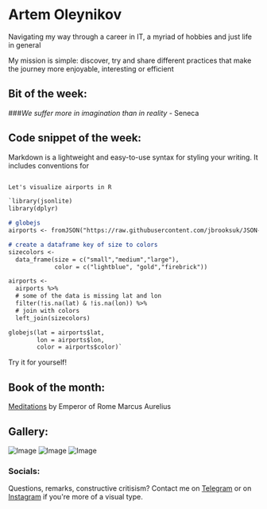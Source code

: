 # Artem Oleynikov
Navigating my way through a career in IT, a myriad of hobbies and just life in general

My mission is simple: discover, try and share different practices that make the journey more enjoyable, interesting or efficient

## Bit of the week: 

###_We suffer more in imagination than in reality_ - Seneca

## Code snippet of the week: 

Markdown is a lightweight and easy-to-use syntax for styling your writing. It includes conventions for
```markdown

Let's visualize airports in R

`library(jsonlite)
library(dplyr)

# globejs 
airports <- fromJSON("https://raw.githubusercontent.com/jbrooksuk/JSON-Airports/master/airports.json")

# create a dataframe key of size to colors
sizecolors <-
  data_frame(size = c("small","medium","large"),
             color = c("lightblue", "gold","firebrick"))

airports <-
  airports %>%
  # some of the data is missing lat and lon
  filter(!is.na(lat) & !is.na(lon)) %>%
  # join with colors
  left_join(sizecolors)

globejs(lat = airports$lat, 
        lon = airports$lon,
        color = airports$color)`

```
Try it for yourself! 

## Book of the month: 

 [Meditations](https://www.gutenberg.org/ebooks/2680) by Emperor of Rome Marcus Aurelius 

## Gallery:

![Image](https://scontent-bru2-1.cdninstagram.com/v/t51.2885-15/292534819_740584607272464_7675952729522134041_n.webp?stp=dst-jpg_e35&_nc_ht=scontent-bru2-1.cdninstagram.com&_nc_cat=100&_nc_ohc=zCfaKwCu8DUAX-Bvloh&edm=ALQROFkBAAAA&ccb=7-5&ig_cache_key=Mjg3OTg3MjI4MzYzNzY1NTMzNQ%3D%3D.2-ccb7-5&oh=00_AT9GxqrQkme2aJboWPRZDkjfo4f6VvI_ETJBaz-2byTH_A&oe=62D5FD3E&_nc_sid=30a2ef)
![Image](https://scontent-bru2-1.cdninstagram.com/v/t51.2885-15/238191731_182308683852790_4297461498432111308_n.jpg?stp=dst-jpg_e35&_nc_ht=scontent-bru2-1.cdninstagram.com&_nc_cat=110&_nc_ohc=xckRoKOAuW8AX9KSco6&edm=ALQROFkBAAAA&ccb=7-5&ig_cache_key=MjY0MjA5NTQwNDAzNDUwMDk3NA%3D%3D.2-ccb7-5&oh=00_AT-YkJVWbdL3WLJtLS6ee2BQ-7g-UJqXYCaKHCsB-pzZxQ&oe=62D69B57&_nc_sid=30a2ef)
![Image](https://scontent-bru2-1.cdninstagram.com/v/t51.2885-15/107872813_139134437825483_5356810640007085497_n.jpg?stp=dst-jpg_e35&_nc_ht=scontent-bru2-1.cdninstagram.com&_nc_cat=111&_nc_ohc=8hS6L0hUODkAX-ZJCr9&edm=ALQROFkBAAAA&ccb=7-5&ig_cache_key=MjM1MTUzMTIxMzY4ODYwODM5Mg%3D%3D.2-ccb7-5&oh=00_AT83ry09yoaA-eQY9rWKJhEL3dof0w8jprfagwPWjijYhQ&oe=62D6E2C0&_nc_sid=30a2ef)

### Socials: 

Questions, remarks, constructive critisism? 
Contact me on [Telegram](https://t.me/artem_oleynikov) or on [Instagram](https://support.github.com/contact) if you're more of a visual type.

